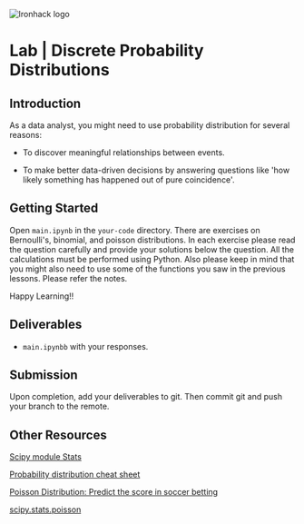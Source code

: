 
![Ironhack logo](https://i.imgur.com/1QgrNNw.png)

# Lab | Discrete Probability Distributions



## Introduction

As a data analyst, you might need to use probability distribution for several reasons:

- To discover meaningful relationships between events.

- To make better data-driven decisions by answering questions like 'how likely something has happened out of pure coincidence'.

## Getting Started

Open `main.ipynb` in the `your-code` directory. There are exercises on Bernoulli's, binomial, and poisson distributions. In each exercise please read the question carefully and provide your solutions below the question. All the calculations must be performed using Python. Also please keep in mind that you might also need to use some of the functions you saw in the previous lessons. Please refer the notes. 

Happy Learning!!

## Deliverables

- `main.ipynbb` with your responses.

## Submission

Upon completion, add your deliverables to git. Then commit git and push your branch to the remote.

## Other Resources

[Scipy module Stats](https://docs.scipy.org/doc/scipy/reference/stats.html)

[Probability distribution cheat sheet](http://blog.cloudera.com/blog/2015/12/common-probability-distributions-the-data-scientists-crib-sheet/)

[Poisson Distribution: Predict the score in soccer betting](https://www.pinnacle.com/en/betting-articles/Soccer/how-to-calculate-poisson-distribution/MD62MLXUMKMXZ6A8)

[scipy.stats.poisson](https://docs.scipy.org/doc/scipy/reference/generated/scipy.stats.poisson.html)
